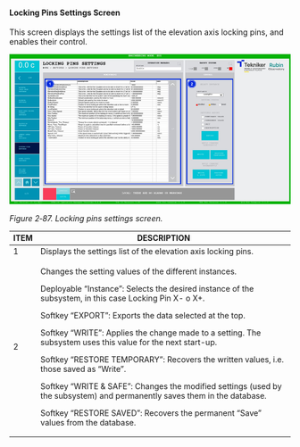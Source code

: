 #### Locking Pins Settings Screen

This screen displays the settings list of the elevation axis locking pins, and enables their control.

![](../Resources/media/image103.png)

*Figure 2‑87. Locking pins settings screen.*

<table>
<colgroup>
<col style="width: 13<col style="width: 86</colgroup>
<thead>
<tr class="header">
<th>ITEM</th>
<th>DESCRIPTION</th>
</tr>
</thead>
<tbody>
<tr class="odd">
<td>1</td>
<td>Displays the settings list of the elevation axis locking pins.</td>
</tr>
<tr class="even">
<td>2</td>
<td><p>Changes the setting values of the different instances.</p>
<p>Deployable “Instance”: Selects the desired instance of the subsystem, in this case Locking Pin X- o
X+.</p>
<p>Softkey “EXPORT”: Exports the data selected at the top.</p>
<p>Softkey “WRITE”: Applies the change made to a setting. The subsystem uses this value for the next
start-up.</p>
<p>Softkey “RESTORE TEMPORARY”: Recovers the written values, i.e. those saved as
“Write”.</p>
<p>Softkey “WRITE &amp; SAFE”: Changes the modified settings (used by the subsystem) and permanently saves them in
the database.</p>
<p>Softkey “RESTORE SAVED”: Recovers the permanent “Save” values from the database.</p></td>
</tr>
</tbody>
</table>
